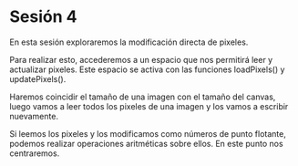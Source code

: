 # Sesión 4

En esta sesión exploraremos la modificación directa de pixeles. 

Para realizar esto, accederemos a un espacio que nos permitirá leer y actualizar pixeles. Este espacio se activa con las funciones loadPixels() y updatePixels(). 

Haremos coincidir el tamaño de una imagen con el tamaño del canvas, luego vamos a leer todos los pixeles de una imagen y los vamos a escribir nuevamente. 

Si leemos los pixeles y los modificamos como números de punto flotante, podemos realizar operaciones aritméticas sobre ellos. En este punto nos centraremos. 